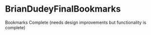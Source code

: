 # BrianDudeyFinalBookmarks
Bookmarks Complete (needs design improvements but functionality is complete)
